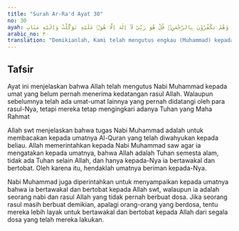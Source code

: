 ```yaml
---
title: "Surah Ar-Ra'd Ayat 30"
no: 30
ayah: كَذٰلِكَ اَرْسَلْنٰكَ فِيْٓ اُمَّةٍ قَدْ خَلَتْ مِنْ قَبْلِهَآ اُمَمٌ لِّتَتْلُوَا۟ عَلَيْهِمُ الَّذِيْٓ اَوْحَيْنَآ اِلَيْكَ وَهُمْ يَكْفُرُوْنَ بِالرَّحْمٰنِۗ قُلْ هُوَ رَبِّيْ لَآ اِلٰهَ اِلَّا هُوَۚ عَلَيْهِ تَوَكَّلْتُ وَاِلَيْهِ مَتَابِ 
arabic_no: ٣٠
translation: "Demikianlah, Kami telah mengutus engkau (Muhammad) kepada suatu umat yang sungguh sebelumnya telah berlalu beberapa umat, agar engkau bacakan kepada mereka (Al-Qur'an) yang Kami wahyukan kepadamu, padahal mereka ingkar kepada Tuhan Yang Maha Pengasih. Katakanlah, “Dia Tuhanku, tidak ada tuhan selain Dia; hanya kepada-Nya aku bertawakal dan hanya kepada-Nya aku bertobat.”"
---
```


## Tafsir

Ayat ini menjelaskan bahwa Allah telah mengutus Nabi Muhammad kepada umat yang belum pernah menerima kedatangan rasul Allah. Walaupun sebelumnya telah ada umat-umat lainnya yang pernah didatangi oleh para rasul-Nya, tetapi mereka tetap mengingkari adanya Tuhan yang Maha Rahmat

Allah swt menjelaskan bahwa tugas Nabi Muhammad adalah untuk membacakan kepada umatnya Al-Quran yang telah diwahyukan kepada beliau. Allah memerintahkan kepada Nabi Muhammad saw agar ia mengatakan kepada umatnya, bahwa Allah adalah Tuhan semesta alam, tidak ada Tuhan selain Allah, dan hanya kepada-Nya ia bertawakal dan bertobat. Oleh karena itu, hendaklah umatnya beriman kepada-Nya.

Nabi Muhammad juga diperintahkan untuk menyampaikan kepada umatnya bahwa ia bertawakal dan bertobat kepada Allah swt, walaupun ia adalah seorang nabi dan rasul Allah yang tidak pernah berbuat dosa. Jika seorang rasul masih berbuat demikian, apalagi orang-orang yang berdosa, tentu mereka lebih layak untuk bertawakal dan bertobat kepada Allah dari segala dosa yang telah mereka lakukan.